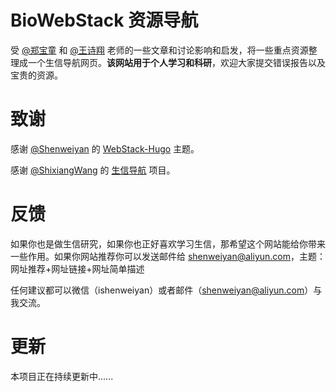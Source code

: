 # BioWebStack 资源导航

受 [@郑宝童](https://www.yuque.com/btzheng) 和 [@王诗翔](https://github.com/ShixiangWang) 老师的一些文章和讨论影响和启发，将一些重点资源整理成一个生信导航网页。**该网站用于个人学习和科研**，欢迎大家提交错误报告以及宝贵的资源。

# 致谢

感谢 [@Shenweiyan](https://github.com/shenweiyan) 的 [WebStack-Hugo](https://github.com/shenweiyan/webstack-hugo) 主题。

感谢 [@ShixiangWang](https://github.com/ShixiangWang) 的 [生信导航](https://github.com/BioSisyphus/guide) 项目。


# 反馈

如果你也是做生信研究，如果你也正好喜欢学习生信，那希望这个网站能给你带来一些作用。如果你网站推荐你可以发送邮件给 [shenweiyan@aliyun.com](http://mail.qq.com/cgi-bin/qm_share?t=qm_mailme&email=shenweiyan@aliyun.com)，主题：网址推荐+网址链接+网址简单描述

任何建议都可以微信（ishenweiyan）或者邮件（[shenweiyan@aliyun.com](http://mail.qq.com/cgi-bin/qm_share?t=qm_mailme&email=shenweiyan@aliyun.com)）与我交流。

# 更新
本项目正在持续更新中......


<!-- Security scan triggered at 2025-09-02 14:23:11 -->

<!-- Security scan triggered at 2025-09-02 15:25:18 -->

<!-- Security scan triggered at 2025-09-02 15:25:35 -->

<!-- Security scan triggered at 2025-09-02 15:26:13 -->

<!-- Security scan triggered at 2025-09-02 15:26:42 -->